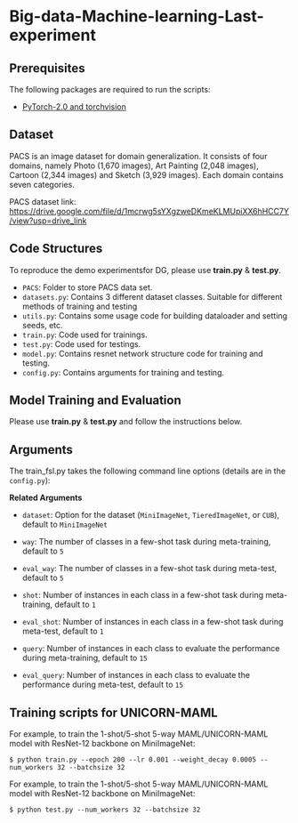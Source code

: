 # Big-data-Machine-learning-Last-experiment


## Prerequisites

The following packages are required to run the scripts:

- [PyTorch-2.0 and torchvision](https://pytorch.org)

## Dataset

PACS is an image dataset for domain generalization. It consists of four domains, namely 
Photo (1,670 images), Art Painting (2,048 images), Cartoon (2,344 images) and Sketch (3,929 
images). Each domain contains seven categories.

PACS dataset link: https://drive.google.com/file/d/1mcrwg5sYXgzweDKmeKLMUpiXX6hHCC7Y/view?usp=drive_link

## Code Structures
To reproduce the demo experimentsfor DG, please use **train.py** & **test.py**.
 - `PACS`: Folder to store PACS data set.
 - `datasets.py`: Contains 3 different dataset classes. Suitable for different methods of training and testing
 - `utils.py`: Contains some usage code for building dataloader and setting seeds, etc.
 - `train.py`: Code used for trainings.
 - `test.py`: Code used for testings.
 - `model.py`: Contains resnet network structure code for training and testing.
 - `config.py`: Contains arguments for training and testing.

## Model Training and Evaluation
Please use **train.py** & **test.py** and follow the instructions below. 

## Arguments
The train_fsl.py takes the following command line options (details are in the `config.py`):

**Related Arguments**
- `dataset`: Option for the dataset (`MiniImageNet`, `TieredImageNet`, or `CUB`), default to `MiniImageNet`

- `way`: The number of classes in a few-shot task during meta-training, default to `5`

- `eval_way`: The number of classes in a few-shot task during meta-test, default to `5`

- `shot`: Number of instances in each class in a few-shot task during meta-training, default to `1`

- `eval_shot`: Number of instances in each class in a few-shot task during meta-test, default to `1`

- `query`: Number of instances in each class to evaluate the performance during meta-training, default to `15`

- `eval_query`: Number of instances in each class to evaluate the performance during meta-test, default to `15`

## Training scripts for UNICORN-MAML

For example, to train the 1-shot/5-shot 5-way MAML/UNICORN-MAML model with ResNet-12 backbone on MiniImageNet:

    $ python train.py --epoch 200 --lr 0.001 --weight_decay 0.0005 --num_workers 32 --batchsize 32
    
For example, to train the 1-shot/5-shot 5-way MAML/UNICORN-MAML model with ResNet-12 backbone on MiniImageNet:

    $ python test.py --num_workers 32 --batchsize 32

